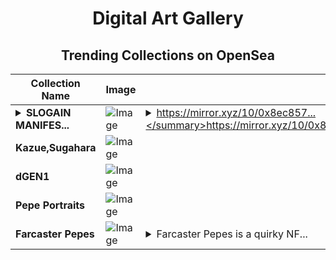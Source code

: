 <div align="center">

# Digital Art Gallery

## Trending Collections on OpenSea

| Collection Name                       | Image                                                                                     | Description                       | OpenSea Link                                                                                          |
|---------------------------------------|-------------------------------------------------------------------------------------------|-----------------------------------|--------------------------------------------------------------------------------------------------------|
| **<details><summary>SLOGAIN MANIFES...</summary>SLOGAIN MANIFESTO</details>** | ![Image](https://i.seadn.io/s/raw/files/7355c7341342343aaea3c126f7e58dbf.png?w=500&auto=format?w=200&auto=format) | <details><summary>https://mirror.xyz/10/0x8ec857...</summary>https://mirror.xyz/10/0x8ec8576596a533a47ef433d57696838eb84514a9</details> | <details><summary>Link</summary>[SLOGAIN MANIFESTO](https://opensea.io/collection/slogain-manifesto)</details> |
| **Kazue,Sugahara** | ![Image](https://i.seadn.io/s/raw/files/d663cb2960b2f866a5e5ec4ec3fc8e50.jpg?w=500&auto=format?w=200&auto=format) |  | <details><summary>Link</summary>[Kazue,Sugahara](https://opensea.io/collection/kazue-sugahara-1)</details> |
| **dGEN1** | ![Image](https://i.seadn.io/s/raw/files/e37acdb0fb09b440df55068dbe20a452.gif?w=500&auto=format?w=200&auto=format) |  | <details><summary>Link</summary>[dGEN1](https://opensea.io/collection/dgen1-28)</details> |
| **Pepe Portraits** | ![Image](https://i.seadn.io/s/raw/files/ca206e0d66a5e45eb083915b6146b894.png?w=500&auto=format?w=200&auto=format) |  | <details><summary>Link</summary>[Pepe Portraits](https://opensea.io/collection/pepe-portraits-119)</details> |
| **Farcaster Pepes** | ![Image](https://i.seadn.io/s/raw/files/0786a30d54c5aae4ede88a95c3f90397.gif?w=500&auto=format?w=200&auto=format) | <details><summary>Farcaster Pepes is a quirky NF...</summary>Farcaster Pepes is a quirky NFT collection featuring the beloved Pepe meme reimagined in a futuristic, digital world, blending classic internet culture with a new, high-tech twist.</details> | <details><summary>Link</summary>[Farcaster Pepes](https://opensea.io/collection/farcaster-pepes-106)</details> |

</div>